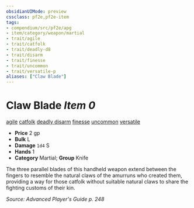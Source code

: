 ```yaml
---
obsidianUIMode: preview
cssclass: pf2e,pf2e-item
tags:
- compendium/src/pf2e/apg
- item/category/weapon/martial
- trait/agile
- trait/catfolk
- trait/deadly-d8
- trait/disarm
- trait/finesse
- trait/uncommon
- trait/versatile-p
aliases: ["Claw Blade"]
---
```

# Claw Blade *Item 0*  
[agile](../../../Rules/traits/agile.md)  [catfolk](../../../Rules/traits/catfolk-b1.md)  [deadly <d8>](../../../Rules/traits/deadly.md)  [disarm](../../../Rules/traits/disarm.md)  [finesse](../../../Rules/traits/finesse.md)  [uncommon](../../../Rules/traits/uncommon.md)  [versatile <p>](../../../Rules/traits/versatile.md)  

- **Price** 2 gp
- **Bulk** L
- **Damage** `1d4` S
- **Hands** 1
- **Category** Martial; **Group** Knife 

The three parallel blades of this handheld weapon extend between the fingers to resemble the natural claws of the amurruns who created them, providing a way for those catfolk without suitable natural claws to share the fighting customs of their kin.

*Source: Advanced Player's Guide p. 248*